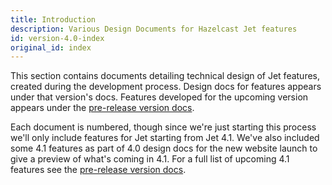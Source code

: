 ```yaml
---
title: Introduction
description: Various Design Documents for Hazelcast Jet features
id: version-4.0-index
original_id: index
---
```


This section contains documents detailing technical design of Jet
features, created during the development process. Design docs for
features appears under that version's docs. Features developed for the
upcoming version appears under the [pre-release version
docs](/docs/next/design-docs).

Each document is numbered, though since we're just starting this process
we'll only include features for Jet starting from Jet 4.1. We've also
included some 4.1 features as part of 4.0 design docs for the new
website launch to give a preview of what's coming in 4.1. For a full
list of upcoming 4.1 features see the [pre-release version
docs](/docs/next/design-docs).